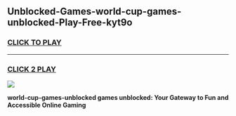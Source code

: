 
## Unblocked-Games-world-cup-games-unblocked-Play-Free-kyt9o
<h3>
<a href="https://premium76.site?title=world-cup-games-unblocked&ref=23A">CLICK TO PLAY</a></h3>
<hr>

<h3>
<a href="https://premium76.site?title=world-cup-games-unblocked&ref=23A">CLICK 2 PLAY</a>
  
</h3>

<a href="https://premium76.site?title=world-cup-games-unblocked&ref=23A"><img src="https://clearcache.store/games.png"></a>


**world-cup-games-unblocked games unblocked: Your Gateway to Fun and Accessible Online Gaming**
